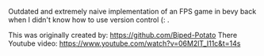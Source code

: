 Outdated and extremely naive implementation of an FPS game in bevy back when I didn't know how to use version control (: . 

This was originally created by: https://github.com/Biped-Potato
There Youtube video: https://www.youtube.com/watch?v=06M2lT_I11c&t=14s
